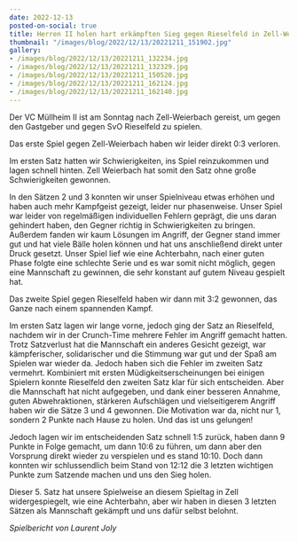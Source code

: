 ```yaml
---
date: 2022-12-13
posted-on-social: true
title: Herren II holen hart erkämpften Sieg gegen Rieselfeld in Zell-Weierbach
thumbnail: "/images/blog/2022/12/13/20221211_151902.jpg"
gallery:
- /images/blog/2022/12/13/20221211_132234.jpg
- /images/blog/2022/12/13/20221211_132329.jpg
- /images/blog/2022/12/13/20221211_150520.jpg
- /images/blog/2022/12/13/20221211_162124.jpg
- /images/blog/2022/12/13/20221211_162140.jpg
---
```

Der VC Müllheim II ist am Sonntag nach Zell-Weierbach gereist, um gegen den Gastgeber und gegen SvO Rieselfeld zu spielen.

Das erste Spiel gegen Zell-Weierbach haben wir leider direkt 0:3 verloren.

Im ersten Satz hatten wir Schwierigkeiten, ins Spiel reinzukommen und lagen schnell hinten. Zell Weierbach hat somit den Satz ohne große Schwierigkeiten gewonnen.

In den Sätzen 2 und 3 konnten wir unser Spielniveau etwas erhöhen und haben auch mehr Kampfgeist gezeigt, leider nur phasenweise. Unser Spiel war leider von regelmäßigen individuellen Fehlern geprägt, die uns daran gehindert haben, den Gegner richtig in Schwierigkeiten zu bringen. Außerdem fanden wir kaum Lösungen im Angriff, der Gegner stand immer gut und hat viele Bälle holen können und hat uns anschließend direkt unter Druck gesetzt. Unser Spiel lief wie eine Achterbahn, nach einer guten Phase folgte eine schlechte Serie und es war somit nicht möglich, gegen eine Mannschaft zu gewinnen, die sehr konstant auf gutem Niveau gespielt hat.

Das zweite Spiel gegen Rieselfeld haben wir dann mit 3:2 gewonnen, das Ganze nach einem spannenden Kampf.

Im ersten Satz lagen wir lange vorne, jedoch ging der Satz an Rieselfeld, nachdem wir in der Crunch-Time mehrere Fehler im Angriff gemacht hatten. Trotz Satzverlust hat die Mannschaft ein anderes Gesicht gezeigt, war kämpferischer, solidarischer und die Stimmung war gut und der Spaß am Spielen war wieder da. Jedoch haben sich die Fehler im zweiten Satz vermehrt. Kombiniert mit ersten Müdigkeitserscheinungen bei einigen Spielern konnte Rieselfeld den zweiten Satz klar für sich entscheiden. Aber die Mannschaft hat nicht aufgegeben, und dank einer besseren Annahme, guten Abwehraktionen, stärkeren Aufschlägen und vielseitigerem Angriff haben wir die Sätze 3 und 4 gewonnen. Die Motivation war da, nicht nur 1, sondern 2 Punkte nach Hause zu holen. Und das ist uns gelungen!

Jedoch lagen wir im entscheidenden Satz schnell 1:5 zurück, haben dann 9 Punkte in Folge gemacht, um dann 10:6 zu führen, um dann aber den Vorsprung direkt wieder zu verspielen und es stand 10:10. Doch dann konnten wir schlussendlich beim Stand von 12:12 die 3 letzten wichtigen Punkte zum Satzende machen und uns den Sieg holen.

Dieser 5. Satz hat unsere Spielweise an diesem Spieltag in Zell widergespiegelt, wie eine Achterbahn, aber wir haben in diesen 3 letzten Sätzen als Mannschaft gekämpft und uns dafür selbst belohnt.

_Spielbericht von Laurent Joly_

